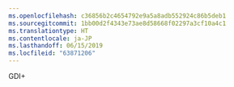 ```yaml
---
ms.openlocfilehash: c36856b2c4654792e9a5a8adb552924c86b5deb1
ms.sourcegitcommit: 1bb00d2f4343e73ae8d58668f02297a3cf10a4c1
ms.translationtype: HT
ms.contentlocale: ja-JP
ms.lasthandoff: 06/15/2019
ms.locfileid: "63871206"
---
```

GDI+